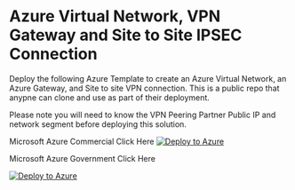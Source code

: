 # Azure Virtual Network, VPN Gateway and Site to Site IPSEC Connection 
Deploy the following Azure Template to create an Azure Virtual Network, an Azure Gateway, and Site to site VPN connection. This is a public repo that anypne can clone and use
as part of their deployment. 

Please note you will need to know the VPN Peering Partner Public IP and network segment before deploying this solution.


Microsoft Azure Commercial Click Here
[![Deploy to Azure](https://aka.ms/deploytoazurebutton)](https://portal.azure.com/#create/Microsoft.Template/uri/https%3A%2F%2Fraw.githubusercontent.com%2Fadelagar%2Fazurefwp%2Fmain%2Fazuredeploy.json)


Microsoft Azure Government Click Here

[![Deploy to Azure](https://aka.ms/deploytoazurebutton)](https://portal.azure.us/#create/Microsoft.Template/uri/https%3A%2F%2Fraw.githubusercontent.com%2Fadelagar%2Fazurefwp%2Fmain%2Fazuredeploy.json)

